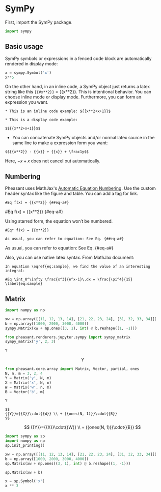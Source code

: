 # SymPy

First, import the SymPy package.

```python
import sympy
```

## Basic usage

SymPy symbols or expressions in a fenced code block are automatically rendered in display mode:

```python
x = sympy.Symbol('x')
x**5
```

On the other hand, in an inline code, a SymPy object just returns a latex string like this `{{#x**2}}` = {{x**2}}. This is intentional behavior. You can choose inline mode or display mode. Furthermore, you can form an expression you want.

~~~copy
* This is an inline code example: ${{x**2+x+1}}$
~~~

~~~copy
* This is a display code example:

$${{x**2+x+1}}$$
~~~

* You can concatenate SymPy objects and/or normal latex source in the same line to make a expression form you want:

~~~copy
$${{x**2}} - {{x}} + {{x}} + \frac1y$$
~~~

Here, $-{{x}}+{{x}}$ does not cancel out automatically.

## Numbering

Pheasant uses MathJax's [Automatic Equation Numbering](http://docs.mathjax.org/en/latest/tex.html#automatic-equation-numbering). Use the custom header syntax like the figure and table. You can add a tag for link.

~~~
#Eq f(x) = {{x**2}} {##eq-a#}
~~~

#Eq f(x) = {{x**2}} {#eq-a#}

Using starred form, the equation won’t be numbered.

~~~copy
#Eq* f(x) = {{x**2}}
~~~

~~~
As usual, you can refer to equation: See Eq. {##eq-a#}
~~~

As usual, you can refer to equation: See Eq. {#eq-a#}

Also, you can use native latex syntax. From MathJax document:

~~~copy
In equation \eqref{eq:sample}, we find the value of an interesting integral:

#Eq \int_0^\infty \frac{x^3}{e^x-1}\,dx = \frac{\pi^4}{15} \label{eq:sample}
~~~


## Matrix

```python
import numpy as np

xw = np.array([[11, 12, 13, 14], [21, 22, 23, 24], [31, 32, 33, 34]])
b = np.array([1000, 2000, 3000, 4000])
sympy.Matrix(xw + np.ones((3, 1), int) @ b.reshape((1, -1)))
```

<!-- break -->
```python
from pheasant.renderers.jupyter.sympy import sympy_matrix
sympy_matrix('y', 2, 3)
```

```python debug
Y
```

$${{Y}}$$


```python
from pheasant.core.array import Matrix, Vector, partial, ones
N, n, m = 3, 2, 4
Y = Matrix('y', N, m)
X = Matrix('x', N, n)
W = Matrix('w', n, m)
B = Vector('b', m)
```

```python debug
Y
```

~~~
$$
{{Y}}={{X}}\cdot{{W}} \\ + {{ones(N, 1)}}\cdot{{B}}
$$
~~~


$$
{{Y}}={{X}}\cdot{{W}} \\ + {{ones(N, 1)}}\cdot{{B}}
$$


```python text
import sympy as sp
import numpy as np
sp.init_printing()

xw = np.array([[11, 12, 13, 14], [21, 22, 23, 24], [31, 32, 33, 34]])
b = np.array([1000, 2000, 3000, 4000])
sp.Matrix(xw + np.ones((3, 1), int) @ b.reshape((1, -1)))
```

```python
sp.Matrix(xw + b)
```

```python text
x = sp.Symbol('x')
x ** 3
```
